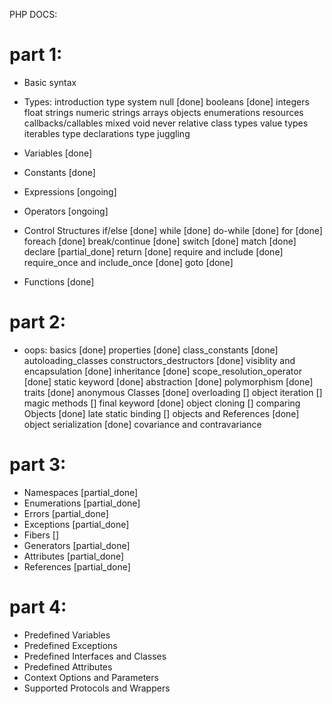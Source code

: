 PHP DOCS:

# part 1:
- Basic syntax

- Types:
introduction
type system
null [done]
booleans [done]
integers
float
strings
numeric strings
arrays
objects
enumerations
resources
callbacks/callables
mixed
void
never
relative class types
value types
iterables
type declarations
type juggling

- Variables [done]
- Constants [done]
- Expressions [ongoing]
- Operators [ongoing]

- Control Structures 
if/else [done]
while [done]
do-while [done]
for [done]
foreach [done]
break/continue [done]
switch [done]
match [done]
declare [partial_done]
return [done]
require and include [done]
require_once and include_once [done]
goto [done]

- Functions [done]

# part 2:
- oops:
basics [done]
properties [done]
class_constants [done]
autoloading_classes
constructors_destructors [done]
visiblity and encapsulation [done]
inheritance [done]
scope_resolution_operator [done]
static keyword [done]
abstraction [done]
polymorphism [done]
traits [done]
anonymous Classes [done]
overloading []
object iteration []
magic methods []
final keyword [done]
object cloning []
comparing Objects [done]
late static binding []
objects and References [done]
object serialization [done]
covariance and contravariance

# part 3:
- Namespaces [partial_done]
- Enumerations [partial_done]
- Errors [partial_done]
- Exceptions [partial_done]
- Fibers []
- Generators [partial_done]
- Attributes [partial_done]
- References [partial_done]

# part 4:
- Predefined Variables
- Predefined Exceptions
- Predefined Interfaces and Classes
- Predefined Attributes
- Context Options and Parameters
- Supported Protocols and Wrappers